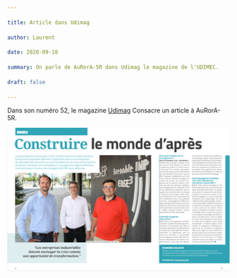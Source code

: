 ```yaml
---

title: Article dans Udimag

author: Laurent

date: 2020-09-10

summary: On parle de AuRorA-5R dans Udimag le magazine de l'UDIMEC.

draft: false

---
```


Dans son numéro 52, le magazine [Udimag](https://www.google.com/url?q=https://www.udimec.fr/sites/default/files/udimag_52_planche_bd.pdf&sa=D&ust=1610440212921000&usg=AOvVaw1UD7UTVkoXk8Fxg2rhnQH3) Consacre un article à AuRorA-5R.

![](images/image1.png)
